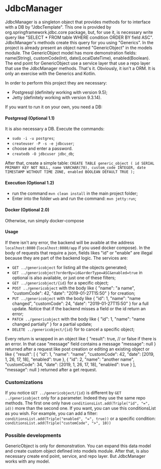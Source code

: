 # JdbcManager
JdbcManager is a singleton object that provides methods for to interface with a DB by "JdbcTemplate".
This one is provided by org.springframework.jdbc.core package, but, for use it, is necessary write query
like "SELECT * FROM table WHERE condition ORDER BY field ASC".
JdbcManager's methods create this query for you using "Generics".
In the project is already present an object named "GenericObject" in the models module.
The GenericObject model has more demonstration fields: name(String), customCode(Int), date(LocalDateTime), enabled(Boolean).
The end point for GenericObject use a service layer that use a repo layer that use the JdbcManager methods.
That's it.
Obviously, it isn't a ORM. It is only an exercise with the Generics and Kotlin.

In order to perform this project they are necessary:
- Postgresql (definitely working with version 9.5);
- Jetty (definitely working with version 9.3.14).

If you want to run it on your own, you need a DB:
#### Postgresql (Optional 1.1)
It is also necessary a DB.
Execute the commands:
- `sudo -i -u postgres`;
- `createuser -P -s -e jdbcuser`;
- choose and enter a password.
- `createdb -O jdbcuser jdbc_db`;

After that, create a simple table:
`CREATE TABLE generic_object (
    id SERIAL PRIMARY KEY NOT NULL,
    name VARCHAR(70),
    custom_code INTEGER,
    date TIMESTAMP WITHOUT TIME ZONE,
    enabled BOOLEAN DEFAULT TRUE
);`

#### Execution (Optional 1.2)
- run the command `mvn clean install` in the main project folder;
- Enter into the folder `web` and run the command: `mvn jetty:run`;

#### Docker (Optional 2.0)
Otherwise, run simply docker-compose

#### Usage
If there isn't any error, the backend will be avaible at the address `localhost:8080` (`localhost:8080/app` if you used docker compose).
In the body of requests that require a json, fields likes "id" or "enable" are illegal because they are part of the backend logic.
The services are:
- `GET ../genericobject` for listing all the objects generated;
- `GET ../genericobject?orderBy=id&orderType=ASC&enabled=true` in optional is also available, or just one of these filters;
- `GET ../genericobject/{id}` for a specific object;
- `POST ../genericobject` with the body like
    {
        "name": "a name",
        "customCode": 42,
        "date": "2019-01-27T15:50"
    }
    for creation;
- `PUT ../genericobject` with the body like
    {
        "id": 1,
        "name": "name changed",
        "customCode": 24,
        "date": "2019-01-27T15:50"
    }
    for a full update. Notice that if the backend misses a field or the id return an error;
- `PATCH ../genericobject` with the body like
    {
        "id": 1,
        "name": "name changed partially"
    }
    for a partial update;
- `DELETE ../genericobject/{id}` for to cancel a specific object;

Every return is wrapped in an object like
{
    "result": true, // or false if there is an error. In that case "message" field contains a message
    "message": null
}
returned after a request like post creation or editing an existing object or like
{
    "result": [
        {
            "id": 1,
            "name": "name",
            "customCode": 42,
            "date": [2019, 1, 26, 17, 18],
            "enabled": true
        },
        {
            "id": 2,
            "name": "another name",
            "customCode": 34,
            "date": [2019, 1, 26, 17, 18],
            "enabled": true
        }
    ],
    "message": null
}
returned after a get request.

### Customizations
If you notice `GET ../genericobject/{id}` is different by `GET ../genericobject` only for a parameter.
Indeed they use the same repo methods. The first one only have `conditionsList.add(Triple("id", "=", id))` more than the second one.
If you want, you can use this conditionsList as you wish.
For example, you can add a filter:
`conditionsList.add(Triple("enabled", "=", true))`
or a specific condition:
`conditionsList.add(Triple("customCode", ">", 10))`

### Possible developments
GenericObject is only for demonstration.
You can expand this data model and create custom object defined into models module.
After that, is also necessary create end point, service, and repo layer.
But JdbcManager works with any model.